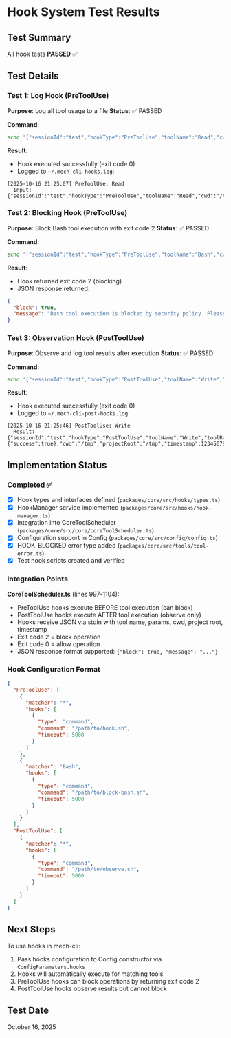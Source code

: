 # Hook System Test Results

## Test Summary

All hook tests **PASSED** ✅

## Test Details

### Test 1: Log Hook (PreToolUse)
**Purpose**: Log all tool usage to a file
**Status**: ✅ PASSED

**Command**:
```bash
echo '{"sessionId":"test","hookType":"PreToolUse","toolName":"Read","cwd":"/tmp","projectRoot":"/tmp","timestamp":1234567890}' | ./test-hooks/log-hook.sh
```

**Result**:
- Hook executed successfully (exit code 0)
- Logged to `~/.mech-cli-hooks.log`:
```
[2025-10-16 21:25:07] PreToolUse: Read
  Input: {"sessionId":"test","hookType":"PreToolUse","toolName":"Read","cwd":"/tmp","projectRoot":"/tmp","timestamp":1234567890}
```

### Test 2: Blocking Hook (PreToolUse)
**Purpose**: Block Bash tool execution with exit code 2
**Status**: ✅ PASSED

**Command**:
```bash
echo '{"sessionId":"test","hookType":"PreToolUse","toolName":"Bash","cwd":"/tmp","projectRoot":"/tmp","timestamp":1234567890}' | ./test-hooks/block-shell.sh
```

**Result**:
- Hook returned exit code 2 (blocking)
- JSON response returned:
```json
{
  "block": true,
  "message": "Bash tool execution is blocked by security policy. Please request approval first."
}
```

### Test 3: Observation Hook (PostToolUse)
**Purpose**: Observe and log tool results after execution
**Status**: ✅ PASSED

**Command**:
```bash
echo '{"sessionId":"test","hookType":"PostToolUse","toolName":"Write","toolResult":{"success":true},"cwd":"/tmp","projectRoot":"/tmp","timestamp":1234567890}' | ./test-hooks/observe-result.sh
```

**Result**:
- Hook executed successfully (exit code 0)
- Logged to `~/.mech-cli-post-hooks.log`:
```
[2025-10-16 21:25:46] PostToolUse: Write
  Result: {"sessionId":"test","hookType":"PostToolUse","toolName":"Write","toolResult":{"success":true},"cwd":"/tmp","projectRoot":"/tmp","timestamp":1234567890}
```

## Implementation Status

### Completed ✅
- [x] Hook types and interfaces defined (`packages/core/src/hooks/types.ts`)
- [x] HookManager service implemented (`packages/core/src/hooks/hook-manager.ts`)
- [x] Integration into CoreToolScheduler (`packages/core/src/core/coreToolScheduler.ts`)
- [x] Configuration support in Config (`packages/core/src/config/config.ts`)
- [x] HOOK_BLOCKED error type added (`packages/core/src/tools/tool-error.ts`)
- [x] Test hook scripts created and verified

### Integration Points

**CoreToolScheduler.ts** (lines 997-1104):
- PreToolUse hooks execute BEFORE tool execution (can block)
- PostToolUse hooks execute AFTER tool execution (observe only)
- Hooks receive JSON via stdin with tool name, params, cwd, project root, timestamp
- Exit code 2 = block operation
- Exit code 0 = allow operation
- JSON response format supported: `{"block": true, "message": "..."}`

### Hook Configuration Format

```json
{
  "PreToolUse": [
    {
      "matcher": "*",
      "hooks": [
        {
          "type": "command",
          "command": "/path/to/hook.sh",
          "timeout": 5000
        }
      ]
    },
    {
      "matcher": "Bash",
      "hooks": [
        {
          "type": "command",
          "command": "/path/to/block-bash.sh",
          "timeout": 5000
        }
      ]
    }
  ],
  "PostToolUse": [
    {
      "matcher": "*",
      "hooks": [
        {
          "type": "command",
          "command": "/path/to/observe.sh",
          "timeout": 5000
        }
      ]
    }
  ]
}
```

## Next Steps

To use hooks in mech-cli:
1. Pass hooks configuration to Config constructor via `ConfigParameters.hooks`
2. Hooks will automatically execute for matching tools
3. PreToolUse hooks can block operations by returning exit code 2
4. PostToolUse hooks observe results but cannot block

## Test Date
October 16, 2025

